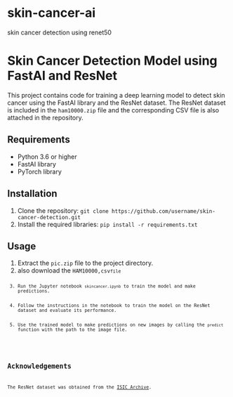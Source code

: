 # skin-cancer-ai
skin cancer detection using renet50
<!DOCTYPE html>
<html>
<head>
	<meta charset="UTF-8">
	<title>Skin Cancer Detection Model using FastAI and ResNet</title>
</head>
<body>
	<h1>Skin Cancer Detection Model using FastAI and ResNet</h1>
	<p>This project contains code for training a deep learning model to detect skin cancer using the FastAI library and the ResNet dataset. The ResNet dataset is included in the <code>ham10000.zip</code> file and the corresponding CSV file is also attached in the repository.</p>
  <h2>Requirements</h2>
<ul>
	<li>Python 3.6 or higher</li>
	<li>FastAI library</li>
	<li>PyTorch library</li>
</ul>

<h2>Installation</h2>
<ol>
	<li>Clone the repository: <code>git clone https://github.com/username/skin-cancer-detection.git</code></li>
	<li>Install the required libraries: <code>pip install -r requirements.txt</code></li>
</ol>

<h2>Usage</h2>
<ol>
	<li>Extract the <code>pic.zip</code> file to the project directory.</li>
  <li>also download the <code>HAM10000,csv<code>file</li>
	<li>Run the Jupyter notebook <code>skincancer.ipynb</code> to train the model and make predictions.</li>
	<li>Follow the instructions in the notebook to train the model on the ResNet dataset and evaluate its performance.</li>
	<li>Use the trained model to make predictions on new images by calling the <code>predict</code> function with the path to the image file.</li>
</ol>

<h2>Acknowledgements</h2>
<p>The ResNet dataset was obtained from the <a href="https://www.isic-archive.com/#!/topWithHeader/onlyHeaderTop/gallery">ISIC Archive</a>.</p>


</body>
</html>

